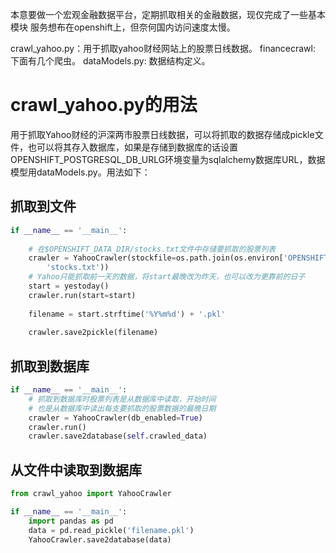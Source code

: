 本意要做一个宏观金融数据平台，定期抓取相关的金融数据，现仅完成了一些基本模块
服务想布在openshift上，但奈何国内访问速度太慢。

crawl_yahoo.py：用于抓取yahoo财经网站上的股票日线数据。
financecrawl: 下面有几个爬虫。
dataModels.py: 数据结构定义。

# crawl_yahoo.py的用法

用于抓取Yahoo财经的沪深两市股票日线数据，可以将抓取的数据存储成pickle文件，也可以将其存入数据库，如果是存储到数据库的话设置OPENSHIFT_POSTGRESQL_DB_URLG环境变量为sqlalchemy数据库URL，数据模型用dataModels.py。用法如下：
## 抓取到文件
``` python
if __name__ == '__main__':
    
    # 在$OPENSHIFT_DATA_DIR/stocks.txt文件中存储要抓取的股票列表
    crawler = YahooCrawler(stockfile=os.path.join(os.environ['OPENSHIFT_DATA_DIR'],
        'stocks.txt'))
    # Yahoo只能抓取前一天的数据，将start最晚改为昨天，也可以改为更靠前的日子
    start = yestoday()
    crawler.run(start=start)
    
    filename = start.strftime('%Y%m%d') + '.pkl'
    
    crawler.save2pickle(filename)
```
## 抓取到数据库
``` python
if __name__ == '__main__':
    # 抓取到数据库时股票列表是从数据库中读取，开始时间
    # 也是从数据库中读出每支要抓取的股票数据的最晚日期
    crawler = YahooCrawler(db_enabled=True)
    crawler.run()
    crawler.save2database(self.crawled_data)
```

## 从文件中读取到数据库
``` python
from crawl_yahoo import YahooCrawler

if __name__ == '__main__':
    import pandas as pd
    data = pd.read_pickle('filename.pkl')
    YahooCrawler.save2database(data)

```

    


